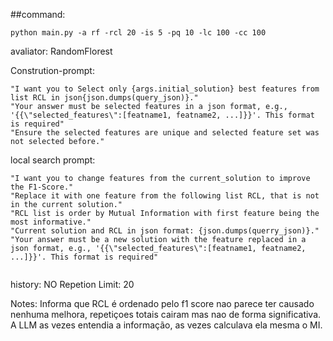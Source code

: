 ##command:

```script
python main.py -a rf -rcl 20 -is 5 -pq 10 -lc 100 -cc 100
```
avaliator: RandomFlorest

Constrution-prompt:
```
"I want you to Select only {args.initial_solution} best features from list RCL in json{json.dumps(query_json)}."
"Your answer must be selected features in a json format, e.g., '{{\"selected_features\":[featname1, featname2, ...]}}'. This format is required"
"Ensure the selected features are unique and selected feature set was not selected before."
```
local search prompt:
```
"I want you to change features from the current_solution to improve the F1-Score."
"Replace it with one feature from the following list RCL, that is not in the current solution."
"RCL list is order by Mutual Information with first feature being the most informative."
"Current solution and RCL in json format: {json.dumps(querry_json)}."
"Your answer must be a new solution with the feature replaced in a json format, e.g., '{{\"selected_features\":[featname1, featname2, ...]}}'. This format is required"
                
```

history: NO
Repetion Limit: 20

Notes: Informa que RCL é ordenado pelo f1 score nao parece ter causado nenhuma melhora, repetiçoes totais cairam mas nao de forma significativa. A LLM as vezes entendia a informação, as vezes calculava ela mesma o MI.